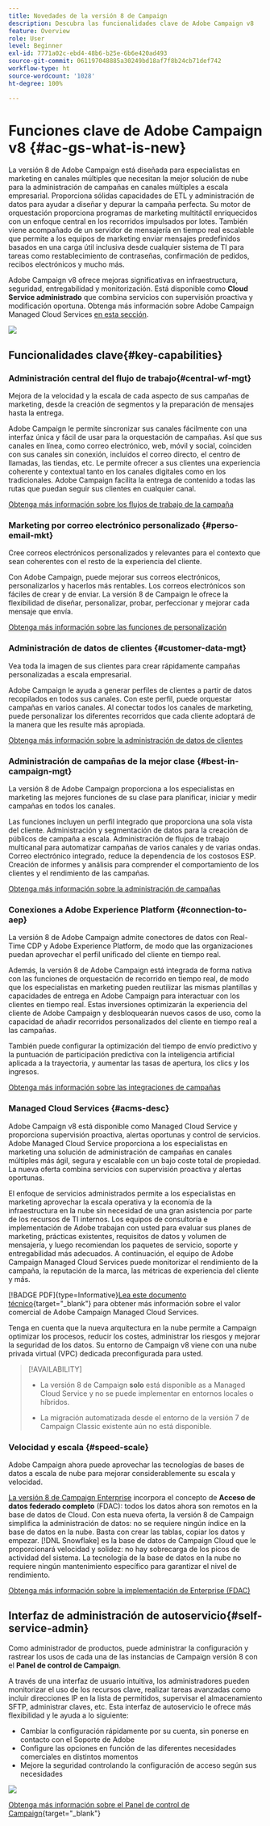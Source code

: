 ```yaml
---
title: Novedades de la versión 8 de Campaign
description: Descubra las funcionalidades clave de Adobe Campaign v8
feature: Overview
role: User
level: Beginner
exl-id: 7771a02c-ebd4-48b6-b25e-6b6e420ad493
source-git-commit: 061197048885a30249bd18af7f8b24cb71def742
workflow-type: ht
source-wordcount: '1028'
ht-degree: 100%

---
```


# Funciones clave de Adobe Campaign v8 {#ac-gs-what-is-new}

La versión 8 de Adobe Campaign está diseñada para especialistas en marketing en canales múltiples que necesitan la mejor solución de nube para la administración de campañas en canales múltiples a escala empresarial. Proporciona sólidas capacidades de ETL y administración de datos para ayudar a diseñar y depurar la campaña perfecta. Su motor de orquestación proporciona programas de marketing multitáctil enriquecidos con un enfoque central en los recorridos impulsados por lotes. También viene acompañado de un servidor de mensajería en tiempo real escalable que permite a los equipos de marketing enviar mensajes predefinidos basados en una carga útil inclusiva desde cualquier sistema de TI para tareas como restablecimiento de contraseñas, confirmación de pedidos, recibos electrónicos y mucho más.

Adobe Campaign v8 ofrece mejoras significativas en infraestructura, seguridad, entregabilidad y monitorización. Está disponible como **Cloud Service administrado** que combina servicios con supervisión proactiva y modificación oportuna. Obtenga más información sobre Adobe Campaign Managed Cloud Services [en esta sección](#acms-desc).

![](assets/home-page.png)

## Funcionalidades clave{#key-capabilities}

### Administración central del flujo de trabajo{#central-wf-mgt}

Mejora de la velocidad y la escala de cada aspecto de sus campañas de marketing, desde la creación de segmentos y la preparación de mensajes hasta la entrega.

Adobe Campaign le permite sincronizar sus canales fácilmente con una interfaz única y fácil de usar para la orquestación de campañas. Así que sus canales en línea, como correo electrónico, web, móvil y social, coinciden con sus canales sin conexión, incluidos el correo directo, el centro de llamadas, las tiendas, etc. Le permite ofrecer a sus clientes una experiencia coherente y contextual tanto en los canales digitales como en los tradicionales. Adobe Campaign facilita la entrega de contenido a todas las rutas que puedan seguir sus clientes en cualquier canal.

[Obtenga más información sobre los flujos de trabajo de la campaña](../config/workflows.md)

### Marketing por correo electrónico personalizado {#perso-email-mkt}

Cree correos electrónicos personalizados y relevantes para el contexto que sean coherentes con el resto de la experiencia del cliente.

Con Adobe Campaign, puede mejorar sus correos electrónicos, personalizarlos y hacerlos más rentables. Los correos electrónicos son fáciles de crear y de enviar. La versión 8 de Campaign le ofrece la flexibilidad de diseñar, personalizar, probar, perfeccionar y mejorar cada mensaje que envía.

[Obtenga más información sobre las funciones de personalización](create-message.md)

### Administración de datos de clientes  {#customer-data-mgt}

Vea toda la imagen de sus clientes para crear rápidamente campañas personalizadas a escala empresarial.

Adobe Campaign le ayuda a generar perfiles de clientes a partir de datos recopilados en todos sus canales. Con este perfil, puede orquestar campañas en varios canales. Al conectar todos los canales de marketing, puede personalizar los diferentes recorridos que cada cliente adoptará de la manera que les resulte más apropiada.

[Obtenga más información sobre la administración de datos de clientes](audiences.md)

### Administración de campañas de la mejor clase  {#best-in-campaign-mgt}

La versión 8 de Adobe Campaign proporciona a los especialistas en marketing las mejores funciones de su clase para planificar, iniciar y medir campañas en todos los canales.

Las funciones incluyen un perfil integrado que proporciona una sola vista del cliente. Administración y segmentación de datos para la creación de públicos de campaña a escala. Administración de flujos de trabajo multicanal para automatizar campañas de varios canales y de varias ondas. Correo electrónico integrado, reduce la dependencia de los costosos ESP. Creación de informes y análisis para comprender el comportamiento de los clientes y el rendimiento de las campañas.

[Obtenga más información sobre la administración de campañas](campaigns.md)


### Conexiones a Adobe Experience Platform {#connection-to-aep}

La versión 8 de Adobe Campaign admite conectores de datos con Real-Time CDP y Adobe Experience Platform, de modo que las organizaciones puedan aprovechar el perfil unificado del cliente en tiempo real.

Además, la versión 8 de Adobe Campaign está integrada de forma nativa con las funciones de orquestación de recorrido en tiempo real, de modo que los especialistas en marketing pueden reutilizar las mismas plantillas y capacidades de entrega en Adobe Campaign para interactuar con los clientes en tiempo real. Estas inversiones optimizarán la experiencia del cliente de Adobe Campaign y desbloquearán nuevos casos de uso, como la capacidad de añadir recorridos personalizados del cliente en tiempo real a las campañas.

También puede configurar la optimización del tiempo de envío predictivo y la puntuación de participación predictiva con la inteligencia artificial aplicada a la trayectoria, y aumentar las tasas de apertura, los clics y los ingresos.

[Obtenga más información sobre las integraciones de campañas](../connect/integration.md)


### Managed Cloud Services {#acms-desc}

Adobe Campaign v8 está disponible como Managed Cloud Service y proporciona supervisión proactiva, alertas oportunas y control de servicios. Adobe Managed Cloud Service proporciona a los especialistas en marketing una solución de administración de campañas en canales múltiples más ágil, segura y escalable con un bajo coste total de propiedad. La nueva oferta combina servicios con supervisión proactiva y alertas oportunas.

El enfoque de servicios administrados permite a los especialistas en marketing aprovechar la escala operativa y la economía de la infraestructura en la nube sin necesidad de una gran asistencia por parte de los recursos de TI internos. Los equipos de consultoría e implementación de Adobe trabajan con usted para evaluar sus planes de marketing, prácticas existentes, requisitos de datos y volumen de mensajería, y luego recomiendan los paquetes de servicio, soporte y entregabilidad más adecuados. A continuación, el equipo de Adobe Campaign Managed Cloud Services puede monitorizar el rendimiento de la campaña, la reputación de la marca, las métricas de experiencia del cliente y más.

[!BADGE PDF]{type=Informative}[Lea este documento técnico](assets/do-not-localize/IDC-Report-BusinessValueOfAdobeCampaign.pdf){target="_blank"} para obtener más información sobre el valor comercial de Adobe Campaign Managed Cloud Services.

Tenga en cuenta que la nueva arquitectura en la nube permite a Campaign optimizar los procesos, reducir los costes, administrar los riesgos y mejorar la seguridad de los datos. Su entorno de Campaign v8 viene con una nube privada virtual (VPC) dedicada preconfigurada para usted.


>[!AVAILABILITY]
>
>* La versión 8 de Campaign **solo** está disponible as a Managed Cloud Service y no se puede implementar en entornos locales o híbridos.
>
>* La migración automatizada desde el entorno de la versión 7 de Campaign Classic existente aún no está disponible.


### Velocidad y escala {#speed-scale}

Adobe Campaign ahora puede aprovechar las tecnologías de bases de datos a escala de nube para mejorar considerablemente su escala y velocidad.

[La versión 8 de Campaign Enterprise](../architecture/enterprise-deployment.md) incorpora el concepto de **Acceso de datos federado completo** (FDAC): todos los datos ahora son remotos en la base de datos de Cloud. Con esta nueva oferta, la versión 8 de Campaign simplifica la administración de datos: no se requiere ningún índice en la base de datos en la nube. Basta con crear las tablas, copiar los datos y empezar. [!DNL Snowflake] es la base de datos de Campaign Cloud que le proporcionará velocidad y solidez: no hay sobrecarga de los picos de actividad del sistema. La tecnología de la base de datos en la nube no requiere ningún mantenimiento específico para garantizar el nivel de rendimiento.

[Obtenga más información sobre la implementación de Enterprise (FDAC)](../architecture/enterprise-deployment.md)


## Interfaz de administración de autoservicio{#self-service-admin}

Como administrador de productos, puede administrar la configuración y rastrear los usos de cada una de las instancias de Campaign versión 8 con el **Panel de control de Campaign**.

A través de una interfaz de usuario intuitiva, los administradores pueden monitorizar el uso de los recursos clave, realizar tareas avanzadas como incluir direcciones IP en la lista de permitidos, supervisar el almacenamiento SFTP, administrar claves, etc. Esta interfaz de autoservicio le ofrece más flexibilidad y le ayuda a lo siguiente:

* Cambiar la configuración rápidamente por su cuenta, sin ponerse en contacto con el Soporte de Adobe
* Configure las opciones en función de las diferentes necesidades comerciales en distintos momentos
* Mejore la seguridad controlando la configuración de acceso según sus necesidades

![](assets/subdomain1.png)

[Obtenga más información sobre el Panel de control de Campaign](https://experienceleague.adobe.com/docs/control-panel/using/discover-control-panel/key-features.html?lang=es){target="_blank"}


